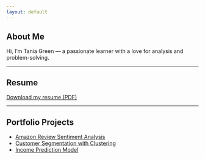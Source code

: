 ```yaml
---
layout: default
---
```


## About Me

Hi, I’m Tania Green — a passionate learner with a love for analysis and problem-solving.

---

## Resume

[Download my resume (PDF)](/files/Tania_Green_Resume_2025.pdf)

---

## Portfolio Projects

- [Amazon Review Sentiment Analysis](https://github.com/taniagreen03/amazon-sentiment-analysis)
- [Customer Segmentation with Clustering](https://github.com/taniagreen03/customer-segmentation)
- [Income Prediction Model](https://github.com/taniagreen03/income-prediction)
